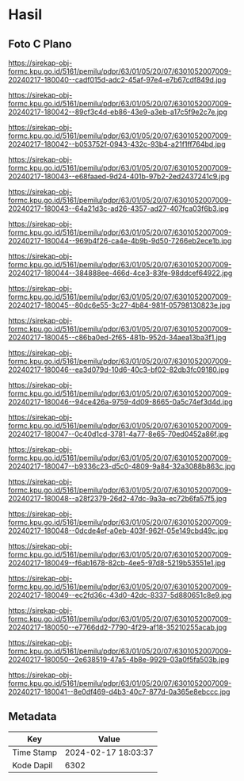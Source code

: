 # Hasil

## Foto C Plano

https://sirekap-obj-formc.kpu.go.id/5161/pemilu/pdpr/63/01/05/20/07/6301052007009-20240217-180040--cadf015d-adc2-45af-97e4-e7b67cdf849d.jpg

https://sirekap-obj-formc.kpu.go.id/5161/pemilu/pdpr/63/01/05/20/07/6301052007009-20240217-180042--89cf3c4d-eb86-43e9-a3eb-a17c5f9e2c7e.jpg

https://sirekap-obj-formc.kpu.go.id/5161/pemilu/pdpr/63/01/05/20/07/6301052007009-20240217-180042--b053752f-0943-432c-93b4-a21f1ff764bd.jpg

https://sirekap-obj-formc.kpu.go.id/5161/pemilu/pdpr/63/01/05/20/07/6301052007009-20240217-180043--e68faaed-9d24-401b-97b2-2ed2437241c9.jpg

https://sirekap-obj-formc.kpu.go.id/5161/pemilu/pdpr/63/01/05/20/07/6301052007009-20240217-180043--64a21d3c-ad26-4357-ad27-407fca03f6b3.jpg

https://sirekap-obj-formc.kpu.go.id/5161/pemilu/pdpr/63/01/05/20/07/6301052007009-20240217-180044--969b4f26-ca4e-4b9b-9d50-7266eb2ece1b.jpg

https://sirekap-obj-formc.kpu.go.id/5161/pemilu/pdpr/63/01/05/20/07/6301052007009-20240217-180044--384888ee-466d-4ce3-83fe-98ddcef64922.jpg

https://sirekap-obj-formc.kpu.go.id/5161/pemilu/pdpr/63/01/05/20/07/6301052007009-20240217-180045--80dc6e55-3c27-4b84-981f-05798130823e.jpg

https://sirekap-obj-formc.kpu.go.id/5161/pemilu/pdpr/63/01/05/20/07/6301052007009-20240217-180045--c86ba0ed-2f65-481b-952d-34aea13ba3f1.jpg

https://sirekap-obj-formc.kpu.go.id/5161/pemilu/pdpr/63/01/05/20/07/6301052007009-20240217-180046--ea3d079d-10d6-40c3-bf02-82db3fc09180.jpg

https://sirekap-obj-formc.kpu.go.id/5161/pemilu/pdpr/63/01/05/20/07/6301052007009-20240217-180046--94ce426a-9759-4d09-8665-0a5c74ef3d4d.jpg

https://sirekap-obj-formc.kpu.go.id/5161/pemilu/pdpr/63/01/05/20/07/6301052007009-20240217-180047--0c40d1cd-3781-4a77-8e65-70ed0452a86f.jpg

https://sirekap-obj-formc.kpu.go.id/5161/pemilu/pdpr/63/01/05/20/07/6301052007009-20240217-180047--b9336c23-d5c0-4809-9a84-32a3088b863c.jpg

https://sirekap-obj-formc.kpu.go.id/5161/pemilu/pdpr/63/01/05/20/07/6301052007009-20240217-180048--a28f2379-26d2-47dc-9a3a-ec72b6fa57f5.jpg

https://sirekap-obj-formc.kpu.go.id/5161/pemilu/pdpr/63/01/05/20/07/6301052007009-20240217-180048--0dcde4ef-a0eb-403f-962f-05e149cbd49c.jpg

https://sirekap-obj-formc.kpu.go.id/5161/pemilu/pdpr/63/01/05/20/07/6301052007009-20240217-180049--f6ab1678-82cb-4ee5-97d8-5219b53551e1.jpg

https://sirekap-obj-formc.kpu.go.id/5161/pemilu/pdpr/63/01/05/20/07/6301052007009-20240217-180049--ec2fd36c-43d0-42dc-8337-5d880651c8e9.jpg

https://sirekap-obj-formc.kpu.go.id/5161/pemilu/pdpr/63/01/05/20/07/6301052007009-20240217-180050--e7766dd2-7790-4f29-af18-35210255acab.jpg

https://sirekap-obj-formc.kpu.go.id/5161/pemilu/pdpr/63/01/05/20/07/6301052007009-20240217-180050--2e638519-47a5-4b8e-9929-03a0f5fa503b.jpg

https://sirekap-obj-formc.kpu.go.id/5161/pemilu/pdpr/63/01/05/20/07/6301052007009-20240217-180041--8e0df469-d4b3-40c7-877d-0a365e8ebccc.jpg


## Metadata

| Key        | Value               |
| ---------- | ------------------- |
| Time Stamp | 2024-02-17 18:03:37 |
| Kode Dapil | 6302                |



